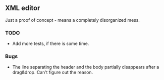 ## XML editor

Just a proof of concept - means a completely disorganized mess.



### TODO
* Add more tests, if there is some time.


### Bugs
* The line separating the header and the body partially disappears after a drag&drop. Can't figure out the reason.
